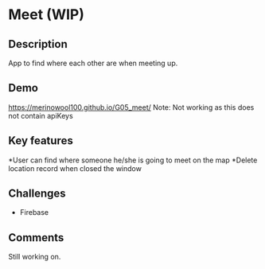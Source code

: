# Meet (WIP)

## Description
App to find where each other are when meeting up.

## Demo
https://merinowool100.github.io/G05_meet/
Note: Not working as this does not contain apiKeys

## Key features
*User can find where someone he/she is going to meet on the map
*Delete location record when closed the window

## Challenges
- Firebase

## Comments
Still working on.
